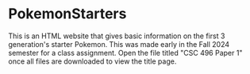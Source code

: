 # PokemonStarters
This is an HTML website that gives basic information on the first 3 generation's starter Pokemon. This was made early in the Fall 2024 semester for a class assignment.
Open the file titled "CSC 496 Paper 1" once all files are downloaded to view the title page.
